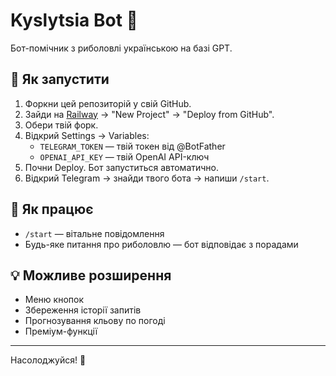 # Kyslytsia Bot 🎣

Бот-помічник з риболовлі українською на базі GPT.

## 🚀 Як запустити

1. Форкни цей репозиторій у свій GitHub.
2. Зайди на [Railway](https://railway.app) → "New Project" → "Deploy from GitHub".
3. Обери твій форк.
4. Відкрий Settings → Variables:
   - `TELEGRAM_TOKEN` — твій токен від @BotFather
   - `OPENAI_API_KEY` — твій OpenAI API-ключ
5. Почни Deploy. Бот запуститься автоматично.
6. Відкрий Telegram → знайди твого бота → напиши `/start`.

## 🧩 Як працює

- `/start` — вітальне повідомлення
- Будь-яке питання про риболовлю — бот відповідає з порадами

## 💡 Можливе розширення

- Меню кнопок
- Збереження історії запитів
- Прогнозування кльову по погоді
- Преміум-функції

---

Насолоджуйся! 🎣
